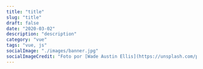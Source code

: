 ```yaml
---
title: "title"
slug: "title"
draft: false
date: "2020-03-02"
description: "description"
category: "vue"
tags: "vue, js"
socialImage: "./images/banner.jpg"
socialImageCredit: "Foto por [Wade Austin Ellis](https://unsplash.com/photos/1jaXXVuPRDc)"
---
```

